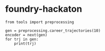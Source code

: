 # foundry-hackaton

```
from tools import preprocessing

gen = preprocessing.career_trajectories(10)
encoder = next(gen)
for trj in gen:
    print(trj)
```
